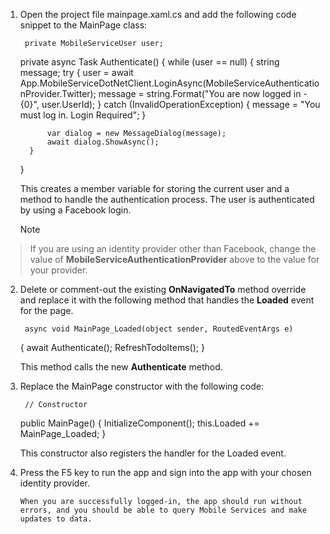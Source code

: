 1. Open the project file mainpage.xaml.cs and add the following code snippet to the MainPage class:

        private MobileServiceUser user;
     private async Task Authenticate()
     {
         while (user == null)
         {
             string message;
             try
             {
                 user = await App.MobileServiceDotNetClient.LoginAsync(MobileServiceAuthenticationProvider.Twitter);
                 message = string.Format("You are now logged in - {0}", user.UserId);
             }
             catch (InvalidOperationException)
             {
                 message = "You must log in. Login Required";
             }

             var dialog = new MessageDialog(message);
             await dialog.ShowAsync();
         }
     }

    This creates a member variable for storing the current user and a method to handle the authentication process. The user is authenticated by using a Facebook login.

   > [!NOTE]
> If you are using an identity provider other than Facebook, change the value of <strong>MobileServiceAuthenticationProvider</strong> above to the value for your provider.</p>
>  </div>
> 
2. Delete or comment-out the existing **OnNavigatedTo** method override and replace it with the following method that handles the **Loaded** event for the page. 

        async void MainPage_Loaded(object sender, RoutedEventArgs e)
     {
         await Authenticate();
         RefreshTodoItems();
     }

    This method calls the new **Authenticate** method. 
3. Replace the MainPage constructor with the following code:

        // Constructor
     public MainPage()
     {
         InitializeComponent();
         this.Loaded += MainPage_Loaded;
     }

    This constructor also registers the handler for the Loaded event.
4. Press the F5 key to run the app and sign into the app with your chosen identity provider. 

       When you are successfully logged-in, the app should run without errors, and you should be able to query Mobile Services and make updates to data.

